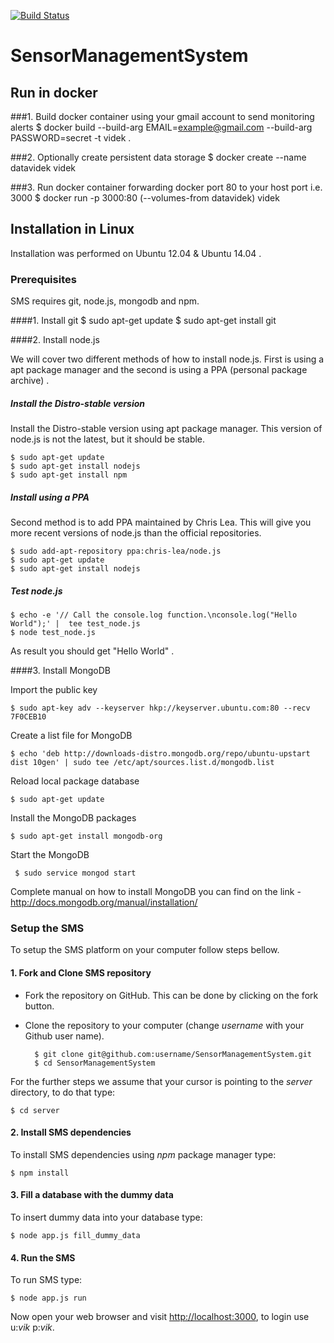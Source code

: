 [![Build Status](https://travis-ci.org/sensorlab/SensorManagementSystem.svg?branch=master)](https://travis-ci.org/sensorlab/SensorManagementSystem)

SensorManagementSystem
======================

## Run in docker
###1. Build docker container using your gmail account to send monitoring alerts
    $ docker build --build-arg EMAIL=example@gmail.com --build-arg PASSWORD=secret -t videk .

###2. Optionally create persistent data storage
    $ docker create --name datavidek videk

###3. Run docker container forwarding docker port 80 to your host port i.e. 3000
    $ docker run -p 3000:80 (--volumes-from datavidek) videk

## Installation in Linux
Installation was performed on Ubuntu 12.04 & Ubuntu 14.04 .

### Prerequisites  

SMS requires git, node.js, mongodb and npm.

####1. Install git
    $ sudo apt-get update
    $ sudo apt-get install git

####2. Install node.js

   We will cover two different methods of  how to install node.js. First is using a apt package manager and the second is using a PPA (personal package archive) .

##### Install the Distro-stable version

Install the Distro-stable version using apt package manager. This version of node.js is not the latest, but it should be stable.

    $ sudo apt-get update
    $ sudo apt-get install nodejs
    $ sudo apt-get install npm

##### Install using a PPA

Second method is to add PPA maintained by Chris Lea. This will give you more recent versions of node.js than the official repositories.

    $ sudo add-apt-repository ppa:chris-lea/node.js
    $ sudo apt-get update
    $ sudo apt-get install nodejs

##### Test node.js

    $ echo -e '// Call the console.log function.\nconsole.log("Hello World");' |  tee test_node.js
    $ node test_node.js

As result you should get  "Hello World" .

####3. Install MongoDB

Import the public key

    $ sudo apt-key adv --keyserver hkp://keyserver.ubuntu.com:80 --recv 7F0CEB10

Create a list file for MongoDB

    $ echo 'deb http://downloads-distro.mongodb.org/repo/ubuntu-upstart dist 10gen' | sudo tee /etc/apt/sources.list.d/mongodb.list

Reload local package database

    $ sudo apt-get update

Install the MongoDB packages

    $ sudo apt-get install mongodb-org

Start the MongoDB

     $ sudo service mongod start

Complete manual on how to install MongoDB you can find on the link -
   http://docs.mongodb.org/manual/installation/


### Setup the SMS
To setup the SMS platform on your computer follow steps bellow.

#### 1. Fork and Clone SMS repository
- Fork the  repository on GitHub. This can be done by clicking on the fork button.
- Clone the repository to your computer (change _username_ with your Github user name).

        $ git clone git@github.com:username/SensorManagementSystem.git
        $ cd SensorManagementSystem

For the further steps we assume that your cursor is pointing to the _server_ directory, to do that type:

    $ cd server

#### 2. Install SMS dependencies
To install SMS dependencies using _npm_ package manager type:

    $ npm install

#### 3. Fill a database with the dummy data
To insert dummy data into your database type:

    $ node app.js fill_dummy_data

#### 4. Run the SMS
 To run SMS type:

    $ node app.js run

Now open your web browser and visit [http://localhost:3000](http://localhost:3000/), to login use u:_vik_  p:_vik_.
